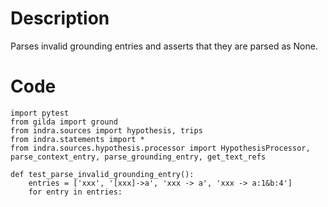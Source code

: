# Description
Parses invalid grounding entries and asserts that they are parsed as None.

# Code
```
import pytest
from gilda import ground
from indra.sources import hypothesis, trips
from indra.statements import *
from indra.sources.hypothesis.processor import HypothesisProcessor, parse_context_entry, parse_grounding_entry, get_text_refs

def test_parse_invalid_grounding_entry():
    entries = ['xxx', '[xxx]->a', 'xxx -> a', 'xxx -> a:1&b:4']
    for entry in entries:

```
